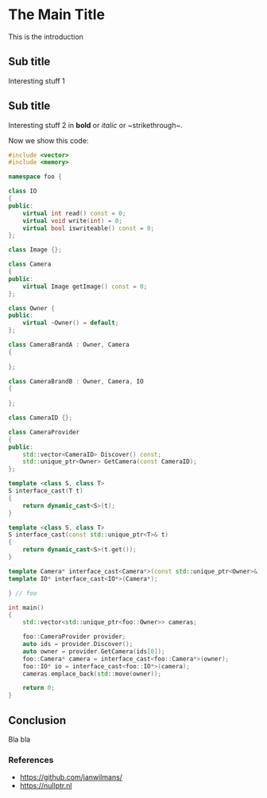 # The Main Title

This is the introduction

## Sub title

Interesting stuff 1

## Sub title

Interesting stuff 2 in **bold** or _italic_ or ~strikethrough~.

Now we show this code:

```cpp
#include <vector>
#include <memory>

namespace foo {

class IO
{
public:    
    virtual int read() const = 0;
    virtual void write(int) = 0;
    virtual bool iswriteable() const = 0;
};

class Image {};

class Camera
{
public:
    virtual Image getImage() const = 0;
};

class Owner {
public:
    virtual ~Owner() = default;
};

class CameraBrandA : Owner, Camera
{
    
};

class CameraBrandB : Owner, Camera, IO
{
    
};

class CameraID {};

class CameraProvider
{
public:
    std::vector<CameraID> Discover() const;
    std::unique_ptr<Owner> GetCamera(const CameraID);
};

template <class S, class T>
S interface_cast(T t)
{
    return dynamic_cast<S>(t);
}

template <class S, class T>
S interface_cast(const std::unique_ptr<T>& t)
{
    return dynamic_cast<S>(t.get());
}

template Camera* interface_cast<Camera*>(const std::unique_ptr<Owner>&);
template IO* interface_cast<IO*>(Camera*);

} // foo

int main()
{
    std::vector<std::unique_ptr<foo::Owner>> cameras;

    foo::CameraProvider provider;
    auto ids = provider.Discover();
    auto owner = provider.GetCamera(ids[0]);
    foo::Camera* camera = interface_cast<foo::Camera*>(owner); 
    foo::IO* io = interface_cast<foo::IO*>(camera); 
    cameras.emplace_back(std::move(owner));

    return 0;
}
```

## Conclusion

Bla bla

### References

* <https://github.com/janwilmans/>
* <https://nullptr.nl>





